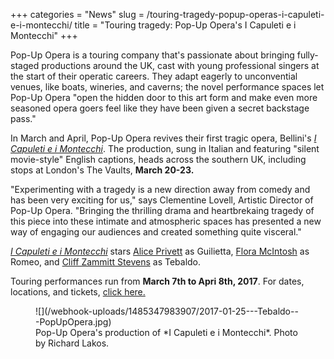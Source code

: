 +++
categories = "News"
slug = /touring-tragedy-popup-operas-i-capuleti-e-i-montecchi/
title = "Touring tragedy: Pop-Up Opera&#039;s I Capuleti e i Montecchi"
+++

Pop-Up Opera is a touring company that's passionate about bringing fully-staged productions around the UK, cast with young professional singers at the start of their operatic careers. They adapt eagerly to unconvential venues, like boats, wineries, and caverns; the novel performance spaces let Pop-Up Opera "open the hidden door to this art form and make even more seasoned opera goers feel like they have been given a secret backstage pass."

In March and April, Pop-Up Opera revives their first tragic opera, Bellini's [*I Capuleti e i Montecchi*](http://popupopera.co.uk/whats-on/current/I-Capuleti-e-i-Montecchi/). The production, sung in Italian and featuring "silent movie-style" English captions, heads across the southern UK, including stops at London's The Vaults, **March 20-23.**

"Experimenting with a tragedy is a new direction away from comedy and has been very exciting for us," says Clementine Lovell, Artistic Director of Pop-Up Opera. "Bringing the thrilling drama and heartbrekaing tragedy of this piece into these intimate and atmospheric spaces has presented a new way of engaging our audiences and created something quite visceral."

[*I Capuleti e i Montecchi*](http://popupopera.co.uk/whats-on/current/I-Capuleti-e-i-Montecchi/) stars [Alice Privett](/scene/people/alice-privett.) as Guilietta, [Flora McIntosh](/scene/people/flora-mcintosh/) as Romeo, and [Cliff Zammitt Stevens](/scene/people/cliff-zammitt-stevens/) as Tebaldo.

Touring performances run from **March 7th to Apri 8th, 2017**. For dates, locations, and tickets, [click here.](http://popupopera.co.uk/whats-on/current/I-Capuleti-e-i-Montecchi/) 

<figure data-type="image">
![](/webhook-uploads/1485347983907/2017-01-25---Tebaldo---PopUpOpera.jpg)<figcaption>Pop-Up Opera's production of *I Capuleti e i Montecchi*. Photo by Richard Lakos.</figcaption>
</figure>
